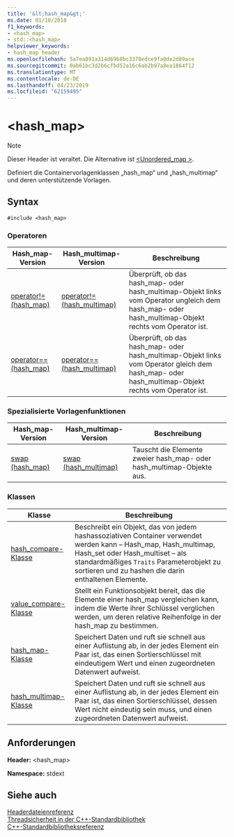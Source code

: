 ```yaml
---
title: '&lt;hash_map&gt;'
ms.date: 01/18/2018
f1_keywords:
- <hash_map>
- std::<hash_map>
helpviewer_keywords:
- hash_map header
ms.openlocfilehash: 5a7ea891a314d69b8bc3378edce9fa0de2d89ace
ms.sourcegitcommit: 0ab61bc3d2b6cfbd52a16c6ab2b97a8ea1864f12
ms.translationtype: MT
ms.contentlocale: de-DE
ms.lasthandoff: 04/23/2019
ms.locfileid: "62159495"
---
```

# <a name="lthashmapgt"></a>&lt;hash_map&gt;

> [!NOTE]
> Dieser Header ist veraltet. Die Alternative ist [ \<Unordered_map >](unordered-map.md).

Definiert die Containervorlagenklassen „hash_map“ und „hash_multimap“ und deren unterstützende Vorlagen.

## <a name="syntax"></a>Syntax

```
#include <hash_map>
```

### <a name="operators"></a>Operatoren

|Hash_map-Version|Hash_multimap-Version|Beschreibung|
|-----------------------|----------------------------|-----------------|
|[operator!= (hash_map)](hash-map-operators.md#op_neq)|[operator!=(hash_multimap)](hash-map-operators.md#op_neq_mm)|Überprüft, ob das hash_map- oder hash_multimap-Objekt links vom Operator ungleich dem hash_map- oder hash_multimap-Objekt rechts vom Operator ist.|
|[operator== (hash_map)](hash-map-operators.md#op_eq_eq)|[operator== (hash_multimap)](hash-map-operators.md#op_eq_eq_mm)|Überprüft, ob das hash_map- oder hash_multimap-Objekt links vom Operator gleich dem hash_map- oder hash_multimap-Objekt rechts vom Operator ist.|

### <a name="specialized-template-functions"></a>Spezialisierte Vorlagenfunktionen

|Hash_map-Version|Hash_multimap-Version|Beschreibung|
|-----------------------|----------------------------|-----------------|
|[swap (hash_map)](hash-map-class.md#swap)|[swap (hash_multimap)](hash-multimap-class.md#swap)|Tauscht die Elemente zweier hash_map- oder hash_multimap-Objekte aus.|

### <a name="classes"></a>Klassen

|Klasse|Beschreibung|
|-|-|
|[hash_compare-Klasse](hash-compare-class.md)|Beschreibt ein Objekt, das von jedem hashassoziativen Container verwendet werden kann – Hash_map, Hash_multimap, Hash_set oder Hash_multiset – als standardmäßiges `Traits` Parameterobjekt zu sortieren und zu hashen die darin enthaltenen Elemente.|
|[value_compare-Klasse](value-compare-class.md)|Stellt ein Funktionsobjekt bereit, das die Elemente einer hash_map vergleichen kann, indem die Werte ihrer Schlüssel verglichen werden, um deren relative Reihenfolge in der hash_map zu bestimmen.|
|[hash_map-Klasse](hash-map-class.md)|Speichert Daten und ruft sie schnell aus einer Auflistung ab, in der jedes Element ein Paar ist, das einen Sortierschlüssel mit eindeutigem Wert und einen zugeordneten Datenwert aufweist.|
|[hash_multimap-Klasse](hash-multimap-class.md)|Speichert Daten und ruft sie schnell aus einer Auflistung ab, in der jedes Element ein Paar ist, das einen Sortierschlüssel, dessen Wert nicht eindeutig sein muss, und einen zugeordneten Datenwert aufweist.|

## <a name="requirements"></a>Anforderungen

**Header:** \<hash_map>

**Namespace:** stdext

## <a name="see-also"></a>Siehe auch

[Headerdateienreferenz](cpp-standard-library-header-files.md)<br/>
[Threadsicherheit in der C++-Standardbibliothek](thread-safety-in-the-cpp-standard-library.md)<br/>
[C++-Standardbibliotheksreferenz](cpp-standard-library-reference.md)
